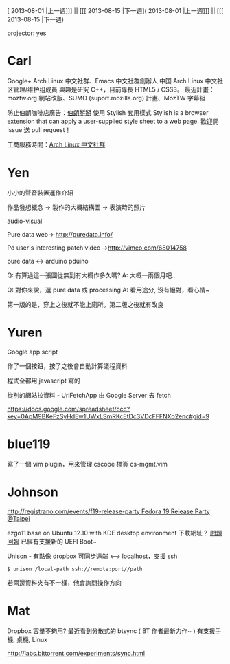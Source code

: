 [ 2013-08-01 |上一週]]] || [[[ 2013-08-15 |下一週]( 2013-08-01 |上一週]]] || [[[ 2013-08-15 |下一週)



projector: yes

# Carl

Google+ Arch Linux 中文社群、Emacs 中文社群創辦人
中国 Arch Linux 中文社区管理/维护组成員
興趣是研究 C++，目前專長 HTML5 / CSS3。
最近計畫：moztw.org 網站改版、SUMO (suport.mozilla.org) 計畫、MozTW 字幕組

防止伯朗咖啡店廣告：[伯朗掰掰](https://github.com/bcbcarl/no-brown)
使用 Stylish 套用樣式
Stylish is a browser extension that can apply a user-supplied style sheet to a web page.
歡迎開 issue 送 pull request！

工商服務時間：[Arch Linux 中文社群](https://plus.google.com/u/0/communities/101238863048851764297)


# Yen


小小的聲音裝置運作介紹

作品發想概念 -> 製作的大概結構圖 -> 表演時的照片

audio-visual

Pure data web-> <http://puredata.info/>

Pd user's interesting patch video -><http://vimeo.com/68014758>

pure data <-> arduino
            pduino

Q: 有算過這一張圖從無到有大概作多久嗎?
A: 大概一兩個月吧...

Q: 對你來說，選 pure data 或 processing
A: 看用途分, 沒有絕對，看心情~

第一版的是，穿上之後就不能上廁所。第二版之後就有改良

# Yuren


Google app script

作了一個按鈕，按了之後會自動計算議程資料

程式全都用 javascript 寫的

從別的網站拉資料 - UrlFetchApp
由 Google Server 去 fetch

<https://docs.google.com/spreadsheet/ccc?key=0ApM9BKeFzSyHdEw1UWxLSmRKcEtDc3VDcFFFNXo2enc#gid=9>

# blue119

寫了一個 vim plugin，用來管理 cscope 標簽
cs-mgmt.vim

#  Johnson


[http://registrano.com/events/f19-release-party Fedora 19 Release Party @Taipei](https://github.com/blue119/cs-mgmt.vim)


ezgo11
base on Ubuntu 12.10 with KDE desktop environment
下載網址？
[問題回報](http://ezgo.hackpad.com/)
已經有支援新的 UEFI Boot~

Unison - 有點像 dropbox 可同步遠端 <--> localhost，支援 ssh

```
$ unison /local-path ssh://remote:port//path
```

若兩邊資料夾有不一樣，他會詢問操作方向

# Mat


Dropbox 容量不夠用? 最近看到分散式的 btsync ( BT 作者最新力作~ )
有支援手機, 桌機, Linux

<http://labs.bittorrent.com/experiments/sync.html>